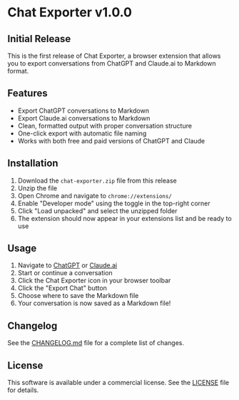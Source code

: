 # Chat Exporter v1.0.0

## Initial Release

This is the first release of Chat Exporter, a browser extension that allows you to export conversations from ChatGPT and Claude.ai to Markdown format.

## Features

- Export ChatGPT conversations to Markdown
- Export Claude.ai conversations to Markdown
- Clean, formatted output with proper conversation structure
- One-click export with automatic file naming
- Works with both free and paid versions of ChatGPT and Claude

## Installation

1. Download the `chat-exporter.zip` file from this release
2. Unzip the file
3. Open Chrome and navigate to `chrome://extensions/`
4. Enable "Developer mode" using the toggle in the top-right corner
5. Click "Load unpacked" and select the unzipped folder
6. The extension should now appear in your extensions list and be ready to use

## Usage

1. Navigate to [ChatGPT](https://chat.openai.com/) or [Claude.ai](https://claude.ai/)
2. Start or continue a conversation
3. Click the Chat Exporter icon in your browser toolbar
4. Click the "Export Chat" button
5. Choose where to save the Markdown file
6. Your conversation is now saved as a Markdown file!

## Changelog

See the [CHANGELOG.md](https://github.com/doobidoo/ChatExporter/blob/main/CHANGELOG.md) file for a complete list of changes.

## License

This software is available under a commercial license. See the [LICENSE](https://github.com/doobidoo/ChatExporter/blob/main/LICENSE) file for details.